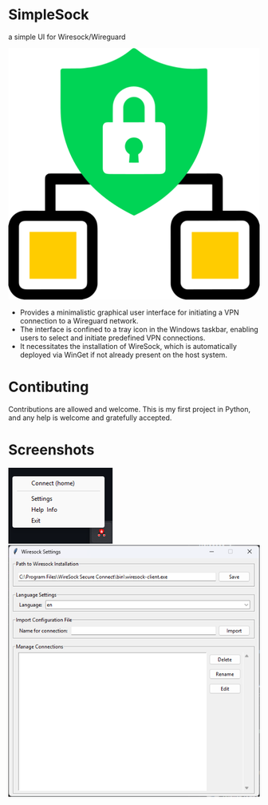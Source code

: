 # SimpleSock
a simple UI for Wiresock/Wireguard

![Logo](/icon.png "SimpleSock Logo")

* Provides a minimalistic graphical user interface for initiating a VPN connection to a Wireguard network.
* The interface is confined to a tray icon in the Windows taskbar, enabling users to select and initiate predefined VPN connections.
* It necessitates the installation of WireSock, which is automatically deployed via WinGet if not already present on the host system. 

# Contibuting
Contributions are allowed and welcome. This is my first project in Python, and any help is welcome and gratefully accepted.

# Screenshots
![Tray-Icon](/Screenshots/trayicon.png "Tray-Icon")
![TSettings Screen](/Screenshots/Settings.png "Settings-Screen")
